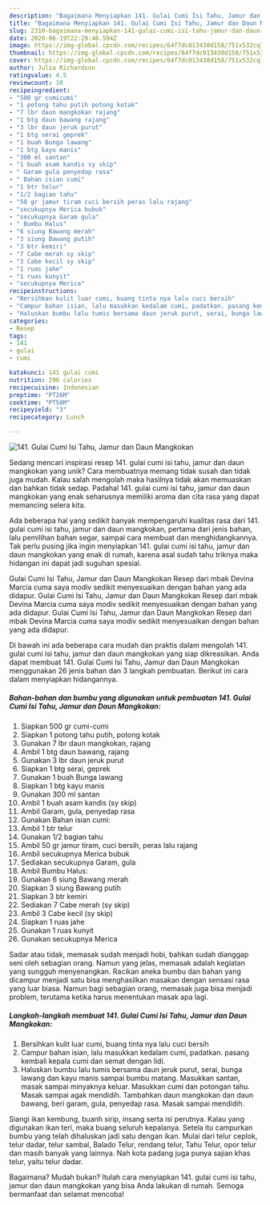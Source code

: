 ```yaml
---
description: "Bagaimana Menyiapkan 141. Gulai Cumi Isi Tahu, Jamur dan Daun Mangkokan Anti Gagal"
title: "Bagaimana Menyiapkan 141. Gulai Cumi Isi Tahu, Jamur dan Daun Mangkokan Anti Gagal"
slug: 2310-bagaimana-menyiapkan-141-gulai-cumi-isi-tahu-jamur-dan-daun-mangkokan-anti-gagal
date: 2020-06-19T22:29:46.594Z
image: https://img-global.cpcdn.com/recipes/64f7dc013430d158/751x532cq70/141-gulai-cumi-isi-tahu-jamur-dan-daun-mangkokan-foto-resep-utama.jpg
thumbnail: https://img-global.cpcdn.com/recipes/64f7dc013430d158/751x532cq70/141-gulai-cumi-isi-tahu-jamur-dan-daun-mangkokan-foto-resep-utama.jpg
cover: https://img-global.cpcdn.com/recipes/64f7dc013430d158/751x532cq70/141-gulai-cumi-isi-tahu-jamur-dan-daun-mangkokan-foto-resep-utama.jpg
author: Julia Richardson
ratingvalue: 4.5
reviewcount: 10
recipeingredient:
- "500 gr cumicumi"
- "1 potong tahu putih potong kotak"
- "7 lbr daun mangkokan rajang"
- "1 btg daun bawang rajang"
- "3 lbr daun jeruk purut"
- "1 btg serai geprek"
- "1 buah Bunga lawang"
- "1 btg kayu manis"
- "300 ml santan"
- "1 buah asam kandis sy skip"
- " Garam gula penyedap rasa"
- " Bahan isian cumi"
- "1 btr telur"
- "1/2 bagian tahu"
- "50 gr jamur tiram cuci bersih peras lalu rajang"
- "secukupnya Merica bubuk"
- "secukupnya Garam gula"
- " Bumbu Halus"
- "6 siung Bawang merah"
- "3 siung Bawang putih"
- "3 btr kemiri"
- "7 Cabe merah sy skip"
- "3 Cabe kecil sy skip"
- "1 ruas jahe"
- "1 ruas kunyit"
- "secukupnya Merica"
recipeinstructions:
- "Bersihkan kulit luar cumi, buang tinta nya lalu cuci bersih"
- "Campur bahan isian, lalu masukkan kedalam cumi, padatkan. pasang kembali kepala cumi dan semat dengan lidi."
- "Haluskan bumbu lalu tumis bersama daun jeruk purut, serai, bunga lawang dan kayu manis sampai bumbu matang. Masukkan santan, masak sampai minyaknya keluar. Masukkan cumi dan potongan tahu. Masak sampai agak mendidih. Tambahkan daun mangkokan dan daun bawang, beri garam, gula, penyedap rasa. Masak sampai mendidih."
categories:
- Resep
tags:
- 141
- gulai
- cumi

katakunci: 141 gulai cumi 
nutrition: 296 calories
recipecuisine: Indonesian
preptime: "PT26M"
cooktime: "PT58M"
recipeyield: "3"
recipecategory: Lunch

---
```



![141. Gulai Cumi Isi Tahu, Jamur dan Daun Mangkokan](https://img-global.cpcdn.com/recipes/64f7dc013430d158/751x532cq70/141-gulai-cumi-isi-tahu-jamur-dan-daun-mangkokan-foto-resep-utama.jpg)

Sedang mencari inspirasi resep 141. gulai cumi isi tahu, jamur dan daun mangkokan yang unik? Cara membuatnya memang tidak susah dan tidak juga mudah. Kalau salah mengolah maka hasilnya tidak akan memuaskan dan bahkan tidak sedap. Padahal 141. gulai cumi isi tahu, jamur dan daun mangkokan yang enak seharusnya memiliki aroma dan cita rasa yang dapat memancing selera kita.

Ada beberapa hal yang sedikit banyak mempengaruhi kualitas rasa dari 141. gulai cumi isi tahu, jamur dan daun mangkokan, pertama dari jenis bahan, lalu pemilihan bahan segar, sampai cara membuat dan menghidangkannya. Tak perlu pusing jika ingin menyiapkan 141. gulai cumi isi tahu, jamur dan daun mangkokan yang enak di rumah, karena asal sudah tahu triknya maka hidangan ini dapat jadi suguhan spesial.

Gulai Cumi Isi Tahu, Jamur dan Daun Mangkokan Resep dari mbak Devina Marcia cuma saya modiv sedikit menyesuaikan dengan bahan yang ada didapur. Gulai Cumi Isi Tahu, Jamur dan Daun Mangkokan Resep dari mbak Devina Marcia cuma saya modiv sedikit menyesuaikan dengan bahan yang ada didapur. Gulai Cumi Isi Tahu, Jamur dan Daun Mangkokan Resep dari mbak Devina Marcia cuma saya modiv sedikit menyesuaikan dengan bahan yang ada didapur.


Di bawah ini ada beberapa cara mudah dan praktis dalam mengolah 141. gulai cumi isi tahu, jamur dan daun mangkokan yang siap dikreasikan. Anda dapat membuat 141. Gulai Cumi Isi Tahu, Jamur dan Daun Mangkokan menggunakan 26 jenis bahan dan 3 langkah pembuatan. Berikut ini cara dalam menyiapkan hidangannya.

<!--inarticleads1-->

##### Bahan-bahan dan bumbu yang digunakan untuk pembuatan 141. Gulai Cumi Isi Tahu, Jamur dan Daun Mangkokan:

1. Siapkan 500 gr cumi-cumi
1. Siapkan 1 potong tahu putih, potong kotak
1. Gunakan 7 lbr daun mangkokan, rajang
1. Ambil 1 btg daun bawang, rajang
1. Gunakan 3 lbr daun jeruk purut
1. Siapkan 1 btg serai, geprek
1. Gunakan 1 buah Bunga lawang
1. Siapkan 1 btg kayu manis
1. Gunakan 300 ml santan
1. Ambil 1 buah asam kandis (sy skip)
1. Ambil  Garam, gula, penyedap rasa
1. Gunakan  Bahan isian cumi:
1. Ambil 1 btr telur
1. Gunakan 1/2 bagian tahu
1. Ambil 50 gr jamur tiram, cuci bersih, peras lalu rajang
1. Ambil secukupnya Merica bubuk
1. Sediakan secukupnya Garam, gula
1. Ambil  Bumbu Halus:
1. Gunakan 6 siung Bawang merah
1. Siapkan 3 siung Bawang putih
1. Siapkan 3 btr kemiri
1. Sediakan 7 Cabe merah (sy skip)
1. Ambil 3 Cabe kecil (sy skip)
1. Siapkan 1 ruas jahe
1. Gunakan 1 ruas kunyit
1. Gunakan secukupnya Merica


Sadar atau tidak, memasak sudah menjadi hobi, bahkan sudah dianggap seni oleh sebagian orang. Namun yang jelas, memasak adalah kegiatan yang sungguh menyenangkan. Racikan aneka bumbu dan bahan yang dicampur menjadi satu bisa menghasilkan masakan dengan sensasi rasa yang luar biasa. Namun bagi sebagian orang, memasak juga bisa menjadi problem, terutama ketika harus menentukan masak apa lagi. 

<!--inarticleads2-->

##### Langkah-langkah membuat 141. Gulai Cumi Isi Tahu, Jamur dan Daun Mangkokan:

1. Bersihkan kulit luar cumi, buang tinta nya lalu cuci bersih
1. Campur bahan isian, lalu masukkan kedalam cumi, padatkan. pasang kembali kepala cumi dan semat dengan lidi.
1. Haluskan bumbu lalu tumis bersama daun jeruk purut, serai, bunga lawang dan kayu manis sampai bumbu matang. Masukkan santan, masak sampai minyaknya keluar. Masukkan cumi dan potongan tahu. Masak sampai agak mendidih. Tambahkan daun mangkokan dan daun bawang, beri garam, gula, penyedap rasa. Masak sampai mendidih.


Siangi ikan kembung, buanh sirip, insang serta isi perutnya. Kalau yang digunakan ikan teri, maka buang seluruh kepalanya. Setela itu campurkan bumbu yang telah dihaluskan jadi satu dengan ikan. Mulai dari telur ceplok, telur dadar, telur sambal, Balado Telur, rendang telur, Tahu Telur, opor telur dan masih banyak yang lainnya. Nah kota padang juga punya sajian khas telur, yaitu telur dadar. 

Bagaimana? Mudah bukan? Itulah cara menyiapkan 141. gulai cumi isi tahu, jamur dan daun mangkokan yang bisa Anda lakukan di rumah. Semoga bermanfaat dan selamat mencoba!
